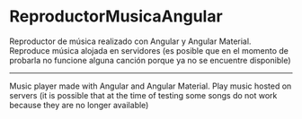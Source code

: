 # ReproductorMusicaAngular

Reproductor de música realizado con Angular y Angular Material. 
Reproduce música alojada en servidores (es posible que en el momento de probarla no funcione alguna canción porque ya no se encuentre disponible)

-------------------------------

Music player made with Angular and Angular Material.
Play music hosted on servers (it is possible that at the time of testing some songs do not work because they are no longer available)


